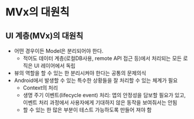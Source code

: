 # MVx의 대원칙

## UI 계층(MVx)의 대원칙

- 어떤 경우이든 Model은 분리되어야 한다.
    - 적어도 데이터 계층(로컬DB사용, remote API 접근 등)에서 처리되는 모든 로직은 UI 레이어에서 독립
- 뷰의 역할을 할 수 있는 한 분리시켜야 한다는 공통의 문제의식
- Android에서 발생할 수 있는 특수한 상황들을 잘 처리할 수 있는 체계가 필요
    - Context의 처리
    - 생명 주기 이벤트(lifecycle event) 처리: 앱의 안정성을 담보할 필요가 있고, 이벤트 처리 과정에서 사용자에게 기대하지 않은 동작을 보여줘서는 안됨
    - 할 수 있는 한 많은 부분이 테스트 가능하도록 만들어 져야 함